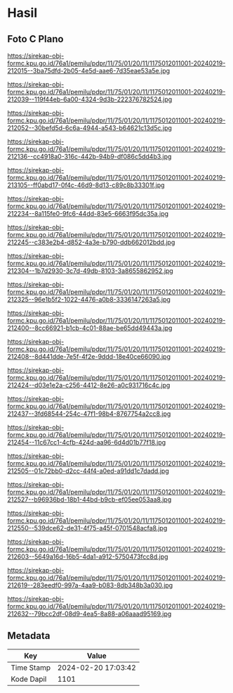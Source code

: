 # Hasil

## Foto C Plano

https://sirekap-obj-formc.kpu.go.id/76a1/pemilu/pdpr/11/75/01/20/11/1175012011001-20240219-212015--3ba75dfd-2b05-4e5d-aae6-7d35eae53a5e.jpg

https://sirekap-obj-formc.kpu.go.id/76a1/pemilu/pdpr/11/75/01/20/11/1175012011001-20240219-212039--119f44eb-6a00-4324-9d3b-222376782524.jpg

https://sirekap-obj-formc.kpu.go.id/76a1/pemilu/pdpr/11/75/01/20/11/1175012011001-20240219-212052--30befd5d-6c6a-4944-a543-b64621c13d5c.jpg

https://sirekap-obj-formc.kpu.go.id/76a1/pemilu/pdpr/11/75/01/20/11/1175012011001-20240219-212136--cc4918a0-316c-442b-94b9-df086c5dd4b3.jpg

https://sirekap-obj-formc.kpu.go.id/76a1/pemilu/pdpr/11/75/01/20/11/1175012011001-20240219-213105--ff0abd17-0f4c-46d9-8d13-c89c8b33301f.jpg

https://sirekap-obj-formc.kpu.go.id/76a1/pemilu/pdpr/11/75/01/20/11/1175012011001-20240219-212234--8a115fe0-9fc6-44dd-83e5-6663f95dc35a.jpg

https://sirekap-obj-formc.kpu.go.id/76a1/pemilu/pdpr/11/75/01/20/11/1175012011001-20240219-212245--c383e2b4-d852-4a3e-b790-ddb662012bdd.jpg

https://sirekap-obj-formc.kpu.go.id/76a1/pemilu/pdpr/11/75/01/20/11/1175012011001-20240219-212304--1b7d2930-3c7d-49db-8103-3a8655862952.jpg

https://sirekap-obj-formc.kpu.go.id/76a1/pemilu/pdpr/11/75/01/20/11/1175012011001-20240219-212325--96e1b5f2-1022-4476-a0b8-3336147263a5.jpg

https://sirekap-obj-formc.kpu.go.id/76a1/pemilu/pdpr/11/75/01/20/11/1175012011001-20240219-212400--8cc66921-b1cb-4c01-88ae-be65dd49443a.jpg

https://sirekap-obj-formc.kpu.go.id/76a1/pemilu/pdpr/11/75/01/20/11/1175012011001-20240219-212408--8d441dde-7e5f-4f2e-9ddd-18e40ce66090.jpg

https://sirekap-obj-formc.kpu.go.id/76a1/pemilu/pdpr/11/75/01/20/11/1175012011001-20240219-212424--d03e1e2a-c256-4412-8e26-a0c931716c4c.jpg

https://sirekap-obj-formc.kpu.go.id/76a1/pemilu/pdpr/11/75/01/20/11/1175012011001-20240219-212437--3fd68544-254c-47f1-98b4-8767754a2cc8.jpg

https://sirekap-obj-formc.kpu.go.id/76a1/pemilu/pdpr/11/75/01/20/11/1175012011001-20240219-212454--11c67cc1-4cfb-424d-aa96-6d4d01b77f18.jpg

https://sirekap-obj-formc.kpu.go.id/76a1/pemilu/pdpr/11/75/01/20/11/1175012011001-20240219-212505--01c72bb0-d2cc-44f4-a0ed-a91dd1c7dadd.jpg

https://sirekap-obj-formc.kpu.go.id/76a1/pemilu/pdpr/11/75/01/20/11/1175012011001-20240219-212527--b96936bd-18b1-44bd-b9cb-ef05ee053aa8.jpg

https://sirekap-obj-formc.kpu.go.id/76a1/pemilu/pdpr/11/75/01/20/11/1175012011001-20240219-212550--539dce62-de31-4f75-a45f-0701548acfa8.jpg

https://sirekap-obj-formc.kpu.go.id/76a1/pemilu/pdpr/11/75/01/20/11/1175012011001-20240219-212603--5649a16d-16b5-4da1-a912-5750473fcc8d.jpg

https://sirekap-obj-formc.kpu.go.id/76a1/pemilu/pdpr/11/75/01/20/11/1175012011001-20240219-212619--283eedf0-997a-4aa9-b083-8db348b3a030.jpg

https://sirekap-obj-formc.kpu.go.id/76a1/pemilu/pdpr/11/75/01/20/11/1175012011001-20240219-212632--79bcc2df-08d9-4ea5-8a88-a06aaad95169.jpg


## Metadata

| Key        | Value               |
| ---------- | ------------------- |
| Time Stamp | 2024-02-20 17:03:42 |
| Kode Dapil | 1101                |




